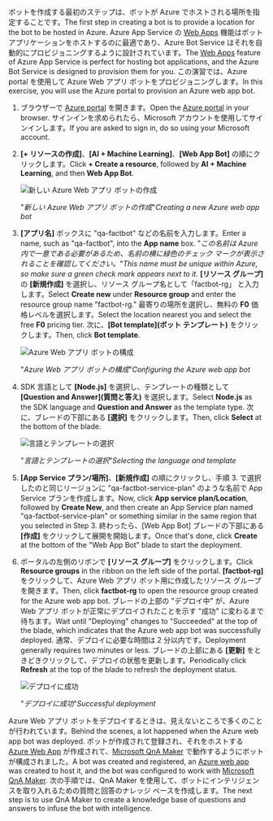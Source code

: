 <span data-ttu-id="48e68-101">ボットを作成する最初のステップは、ボットが Azure でホストされる場所を指定することです。</span><span class="sxs-lookup"><span data-stu-id="48e68-101">The first step in creating a bot is to provide a location for the bot to be hosted in Azure.</span></span> <span data-ttu-id="48e68-102">Azure App Service の [Web Apps](https://azure.microsoft.com/services/app-service/web/) 機能はボット アプリケーションをホストするのに最適であり、Azure Bot Service はそれを自動的にプロビジョニングするように設計されています。</span><span class="sxs-lookup"><span data-stu-id="48e68-102">The [Web Apps](https://azure.microsoft.com/services/app-service/web/) feature of Azure App Service is perfect for hosting bot applications, and the Azure Bot Service is designed to provision them for you.</span></span> <span data-ttu-id="48e68-103">この演習では、Azure portal を使用して Azure Web アプリ ボットをプロビジョニングします。</span><span class="sxs-lookup"><span data-stu-id="48e68-103">In this exercise, you will use the Azure portal to provision an Azure web app bot.</span></span>

1. <span data-ttu-id="48e68-104">ブラウザーで [Azure portal](https://portal.azure.com/?azure-portal=true) を開きます。</span><span class="sxs-lookup"><span data-stu-id="48e68-104">Open the [Azure portal](https://portal.azure.com/?azure-portal=true) in your browser.</span></span> <span data-ttu-id="48e68-105">サインインを求められたら、Microsoft アカウントを使用してサインインします。</span><span class="sxs-lookup"><span data-stu-id="48e68-105">If you are asked to sign in, do so using your Microsoft account.</span></span>

1. <span data-ttu-id="48e68-106">**[+ リソースの作成]**、**[AI + Machine Learning]**、**[Web App Bot]** の順にクリックします。</span><span class="sxs-lookup"><span data-stu-id="48e68-106">Click **+ Create a resource**, followed by **AI + Machine Learning**, and then **Web App Bot**.</span></span>
 
    ![新しい Azure Web アプリ ボットの作成](../images/new-bot-service.png)

    <span data-ttu-id="48e68-108">"_新しい Azure Web アプリ ボットの作成_"</span><span class="sxs-lookup"><span data-stu-id="48e68-108">_Creating a new Azure web app bot_</span></span>
  
1. <span data-ttu-id="48e68-109">**[アプリ名]** ボックスに "qa-factbot" などの名前を入力します。</span><span class="sxs-lookup"><span data-stu-id="48e68-109">Enter a name, such as "qa-factbot", into the **App name** box.</span></span> <span data-ttu-id="48e68-110">"*この名前は Azure 内で一意である必要があるため、名前の横に緑色のチェック マークが表示されることを確認してください。*"</span><span class="sxs-lookup"><span data-stu-id="48e68-110">*This name must be unique within Azure, so make sure a green check mark appears next to it.*</span></span> <span data-ttu-id="48e68-111">**[リソース グループ]** の **[新規作成]** を選択し、リソース グループ名として「factbot-rg」 と入力します。</span><span class="sxs-lookup"><span data-stu-id="48e68-111">Select **Create new** under **Resource group** and enter the resource group name "factbot-rg."</span></span> <span data-ttu-id="48e68-112">最寄りの場所を選択し、無料の **F0** 価格レベルを選択します。</span><span class="sxs-lookup"><span data-stu-id="48e68-112">Select the location nearest you and select the free **F0** pricing tier.</span></span> <span data-ttu-id="48e68-113">次に、**[Bot template]\(ボット テンプレート\)** をクリックします。</span><span class="sxs-lookup"><span data-stu-id="48e68-113">Then, click **Bot template**.</span></span>

    ![Azure Web アプリ ボットの構成](../images/portal-start-bot-creation.png)

    <span data-ttu-id="48e68-115">"_Azure Web アプリ ボットの構成_"</span><span class="sxs-lookup"><span data-stu-id="48e68-115">_Configuring the Azure web app bot_</span></span>

1. <span data-ttu-id="48e68-116">SDK 言語として **[Node.js]** を選択し、テンプレートの種類として **[Question and Answer]\(質問と答え\)** を選択します。</span><span class="sxs-lookup"><span data-stu-id="48e68-116">Select **Node.js** as the SDK language and **Question and Answer** as the template type.</span></span> <span data-ttu-id="48e68-117">次に、ブレードの下部にある **[選択]** をクリックします。</span><span class="sxs-lookup"><span data-stu-id="48e68-117">Then, click **Select** at the bottom of the blade.</span></span>   
  
    ![言語とテンプレートの選択](../images/portal-select-template.png)

    <span data-ttu-id="48e68-119">"_言語とテンプレートの選択_"</span><span class="sxs-lookup"><span data-stu-id="48e68-119">_Selecting the language and template_</span></span>

1. <span data-ttu-id="48e68-120">**[App Service プラン/場所]**、**[新規作成]** の順にクリックし、手順 3. で選択したのと同じリージョンに "qa-factbot-service-plan" のような名前で App Service プランを作成します。</span><span class="sxs-lookup"><span data-stu-id="48e68-120">Now, click **App service plan/Location**, followed by **Create New**, and then create an App Service plan named "qa-factbot-service-plan" or something similar in the same region that you selected in Step 3.</span></span> <span data-ttu-id="48e68-121">終わったら、[Web App Bot] ブレードの下部にある **[作成]** をクリックして展開を開始します。</span><span class="sxs-lookup"><span data-stu-id="48e68-121">Once that's done, click **Create** at the bottom of the "Web App Bot" blade to start the deployment.</span></span> 

1. <span data-ttu-id="48e68-122">ポータルの左側のリボンで **[リソース グループ]** をクリックします。</span><span class="sxs-lookup"><span data-stu-id="48e68-122">Click **Resource groups** in the ribbon on the left side of the portal.</span></span> <span data-ttu-id="48e68-123">**[factbot-rg]** をクリックして、Azure Web アプリ ボット用に作成したリソース グループを開きます。</span><span class="sxs-lookup"><span data-stu-id="48e68-123">Then, click **factbot-rg** to open the resource group created for the Azure web app bot.</span></span> <span data-ttu-id="48e68-124">ブレードの上部の "デプロイ中" が、Azure Web アプリ ボットが正常にデプロイされたことを示す "成功" に変わるまで待ちます。</span><span class="sxs-lookup"><span data-stu-id="48e68-124">Wait until "Deploying" changes to "Succeeded" at the top of the blade, which indicates that the Azure web app bot was successfully deployed.</span></span> <span data-ttu-id="48e68-125">通常、デプロイに必要な時間は 2 分以内です。</span><span class="sxs-lookup"><span data-stu-id="48e68-125">Deployment generally requires two minutes or less.</span></span> <span data-ttu-id="48e68-126">ブレードの上部にある **[更新]** をときどきクリックして、デプロイの状態を更新します。</span><span class="sxs-lookup"><span data-stu-id="48e68-126">Periodically click **Refresh** at the top of the blade to refresh the deployment status.</span></span>

    ![デプロイに成功](../images/deployment-succeeded.png)

    <span data-ttu-id="48e68-128">"_デプロイに成功_"</span><span class="sxs-lookup"><span data-stu-id="48e68-128">_Successful deployment_</span></span>
  
<span data-ttu-id="48e68-129">Azure Web アプリ ボットをデプロイするときは、見えないところで多くのことが行われています。</span><span class="sxs-lookup"><span data-stu-id="48e68-129">Behind the scenes, a lot happened when the Azure web app bot was deployed.</span></span> <span data-ttu-id="48e68-130">ボットが作成されて登録され、それをホストする [Azure Web App](https://azure.microsoft.com/services/app-service/web/) が作成されて、[Microsoft QnA Maker](https://www.qnamaker.ai/) で動作するようにボットが構成されました。</span><span class="sxs-lookup"><span data-stu-id="48e68-130">A bot was created and registered, an [Azure web app](https://azure.microsoft.com/services/app-service/web/) was created to host it, and the bot was configured to work with [Microsoft QnA Maker](https://www.qnamaker.ai/).</span></span> <span data-ttu-id="48e68-131">次の手順では、QnA Maker を使用して、ボットにインテリジェンスを取り入れるための質問と回答のナレッジ ベースを作成します。</span><span class="sxs-lookup"><span data-stu-id="48e68-131">The next step is to use QnA Maker to create a knowledge base of questions and answers to infuse the bot with intelligence.</span></span>